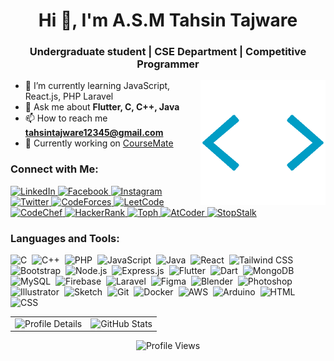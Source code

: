 <h1 align="center">Hi 👋, I'm A.S.M Tahsin Tajware</h1>
<h3 align="center">Undergraduate student | CSE Department | Competitive Programmer</h3>
<img align="right" alt="Coding" width="200" src="https://github.com/Tahsin-Tajware/Tahsin-Tajware/blob/2bf71d5d49c446b787508ee5ef91248f0987d944/code.gif">

- 🌱 I’m currently learning JavaScript, React.js, PHP Laravel
- 💬 Ask me about **Flutter, C, C++, Java**
- 📫 How to reach me **tahsintajware12345@gmail.com**
- 🔧 Currently working on [CourseMate](https://github.com/Tahsin-Tajware/CourseMate)

<h3 align="left">Connect with Me:</h3>

<p align="left">
  <a href="https://linkedin.com/in/tahsintajware" target="_blank">
    <img src="https://img.shields.io/badge/linkedin-logo?style=for-the-badge&logo=linkedin&logoColor=white&color=%230A66C2" alt="LinkedIn" />
  </a>
  <a href="https://fb.com/tahsin.tajware.0" target="_blank">
    <img src="https://img.shields.io/badge/facebook-logo?style=for-the-badge&logo=facebook&logoColor=white&color=%231877F2" alt="Facebook" />
  </a>
  <a href="https://instagram.com/tahsin.tajware" target="_blank">
    <img src="https://img.shields.io/badge/instagram-logo?style=for-the-badge&logo=instagram&logoColor=white&color=%23E4405F" alt="Instagram" />
  </a>
  <a href="https://twitter.com/tahsin_tajware" target="_blank">
    <img src="https://img.shields.io/badge/twitter-logo?style=for-the-badge&logo=twitter&logoColor=white&color=%231DA1F2" alt="Twitter" />
  </a>
  <a href="https://codeforces.com/profile/tahsin.tajware" target="_blank">
    <img src="https://img.shields.io/badge/codeforces-logo?style=for-the-badge&logo=codeforces&logoColor=white&color=%23FF0000" alt="CodeForces" />
  </a>
  <a href="https://www.leetcode.com/tahsin_tajware" target="_blank">
    <img src="https://img.shields.io/badge/leetcode-logo?style=for-the-badge&logo=leetcode&logoColor=white&color=%23FFA116" alt="LeetCode" />
  </a>
  <a href="https://www.codechef.com/users/tahsin_tajware" target="_blank">
    <img src="https://img.shields.io/badge/codechef-logo?style=for-the-badge&logo=codechef&logoColor=white&color=%235B4636" alt="CodeChef" />
  </a>
  <a href="https://www.hackerrank.com/tahsin_cse_20221" target="_blank">
    <img src="https://img.shields.io/badge/hackerrank-logo?style=for-the-badge&logo=hackerrank&logoColor=white&color=%2329B474" alt="HackerRank" />
  </a>
  <a href="https://toph.co/u/tahsin.tajware006" target="_blank">
    <img src="https://img.shields.io/badge/toph-logo?style=for-the-badge&logo=toph&logoColor=white&color=%23007BFF" alt="Toph" />
  </a>
  <a href="https://atcoder.jp/users/tahsin_tajware" target="_blank">
    <img src="https://img.shields.io/badge/atcoder-logo?style=for-the-badge&logo=atcoder&logoColor=white&color=%233DC6C1" alt="AtCoder" />
  </a>
  <a href="https://www.stopstalk.com/user/profile/Tahsin_Tajware" target="_blank">
    <img src="https://img.shields.io/badge/stopstalk-logo?style=for-the-badge&logo=stopstalk&logoColor=white&color=yellow" alt="StopStalk" />
  </a>
</p>



<h3 align="left">Languages and Tools:</h3>
<p align="left">
  <img src="https://img.shields.io/badge/-C-05122A?style=flat&logo=C&logoColor=A8B9CC" alt="C">&nbsp;
  <img src="https://img.shields.io/badge/-C++-05122A?style=flat&logo=C%2B%2B&logoColor=00599C" alt="C++">&nbsp;
  <img src="https://img.shields.io/badge/-PHP-05122A?style=flat&logo=php&logoColor=777BB4" alt="PHP">&nbsp;
  <img src="https://img.shields.io/badge/-JavaScript-05122A?style=flat&logo=javascript&logoColor=F7DF1E" alt="JavaScript">&nbsp;
  <img src="https://img.shields.io/badge/-Java-05122A?style=flat&logo=openjdk&logoColor=007396" alt="Java">&nbsp;
  <img src="https://img.shields.io/badge/-React-05122A?style=flat&logo=react&logoColor=61DAFB" alt="React">&nbsp;
  <img src="https://img.shields.io/badge/-Tailwind%20CSS-05122A?style=flat&logo=tailwindcss&logoColor=38B2AC" alt="Tailwind CSS">&nbsp;
  <img src="https://img.shields.io/badge/-Bootstrap-05122A?style=flat&logo=bootstrap&logoColor=563D7C" alt="Bootstrap">&nbsp;
  <img src="https://img.shields.io/badge/-Node.js-05122A?style=flat&logo=node.js&logoColor=339933" alt="Node.js">&nbsp;
  <img src="https://img.shields.io/badge/-Express.js-05122A?style=flat&logo=express&logoColor=000000" alt="Express.js">&nbsp;
  <img src="https://img.shields.io/badge/-Flutter-05122A?style=flat&logo=flutter&logoColor=02569B" alt="Flutter">&nbsp;
  <img src="https://img.shields.io/badge/-Dart-05122A?style=flat&logo=dart&logoColor=0175C2" alt="Dart">&nbsp;
  <img src="https://img.shields.io/badge/-MongoDB-05122A?style=flat&logo=mongodb&logoColor=47A248" alt="MongoDB">&nbsp;
  <img src="https://img.shields.io/badge/-MySQL-05122A?style=flat&logo=mysql&logoColor=4479A1" alt="MySQL">&nbsp;
  <img src="https://img.shields.io/badge/-Firebase-05122A?style=flat&logo=firebase&logoColor=FFCA28" alt="Firebase">&nbsp;
  <img src="https://img.shields.io/badge/-Laravel-05122A?style=flat&logo=laravel&logoColor=FF2D20" alt="Laravel">&nbsp;
  <img src="https://img.shields.io/badge/-Figma-05122A?style=flat&logo=figma&logoColor=F24E1E" alt="Figma">&nbsp;
  <img src="https://img.shields.io/badge/-Blender-05122A?style=flat&logo=blender&logoColor=F5792A" alt="Blender">&nbsp;
  <img src="https://img.shields.io/badge/-Photoshop-05122A?style=flat&logo=adobe-photoshop&logoColor=31A8FF" alt="Photoshop">&nbsp;
  <img src="https://img.shields.io/badge/-Illustrator-05122A?style=flat&logo=adobe-illustrator&logoColor=FF9A00" alt="Illustrator">&nbsp;
  <img src="https://img.shields.io/badge/-Sketch-05122A?style=flat&logo=sketch&logoColor=F7B500" alt="Sketch">&nbsp;
  <img src="https://img.shields.io/badge/-Git-05122A?style=flat&logo=git&logoColor=F05032" alt="Git">&nbsp;
  <img src="https://img.shields.io/badge/-Docker-05122A?style=flat&logo=docker&logoColor=2496ED" alt="Docker">&nbsp;
  <img src="https://img.shields.io/badge/-AWS-05122A?style=flat&logo=amazon-aws&logoColor=FF9900" alt="AWS">&nbsp;
  <img src="https://img.shields.io/badge/-Arduino-05122A?style=flat&logo=arduino&logoColor=00979D" alt="Arduino">&nbsp;
  <img src="https://img.shields.io/badge/-HTML-05122A?style=flat&logo=html5&logoColor=E34F26" alt="HTML">&nbsp;
  <img src="https://img.shields.io/badge/-CSS-05122A?style=flat&logo=css3&logoColor=1572B6" alt="CSS">&nbsp;
</p>


<div align="center">
  <table>
    <tr>
      <td>
       <img src="http://github-profile-summary-cards.vercel.app/api/cards/profile-details?username=tahsin-tajware&theme=chartreuse_dark" alt="Profile Details" />
      </td>
            <td>
        <img src="https://github-readme-stats.vercel.app/api?username=tahsin-tajware&show_icons=true&locale=en&theme=chartreuse-dark" alt="GitHub Stats" />
      </td>
    </tr>
  </table>
</div>

<p align="center">
  <img src="https://komarev.com/ghpvc/?username=tahsin-tajware&label=Profile%20views&color=0e75b6&style=flat" alt="Profile Views" />
</p>
